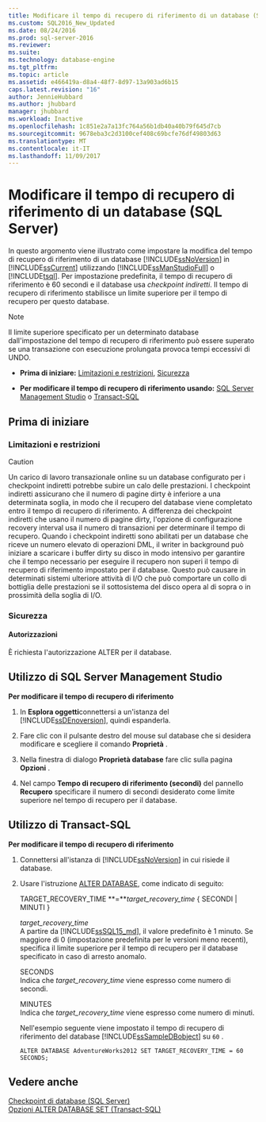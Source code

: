 ```yaml
---
title: Modificare il tempo di recupero di riferimento di un database (SQL Server) | Microsoft Docs
ms.custom: SQL2016_New_Updated
ms.date: 08/24/2016
ms.prod: sql-server-2016
ms.reviewer: 
ms.suite: 
ms.technology: database-engine
ms.tgt_pltfrm: 
ms.topic: article
ms.assetid: e466419a-d8a4-48f7-8d97-13a903ad6b15
caps.latest.revision: "16"
author: JennieHubbard
ms.author: jhubbard
manager: jhubbard
ms.workload: Inactive
ms.openlocfilehash: 1c851e2a7a13fc764a56b1db40a40b79f645d7cb
ms.sourcegitcommit: 9678eba3c2d3100cef408c69bcfe76df49803d63
ms.translationtype: MT
ms.contentlocale: it-IT
ms.lasthandoff: 11/09/2017
---
```

# <a name="change-the-target-recovery-time-of-a-database-sql-server"></a>Modificare il tempo di recupero di riferimento di un database (SQL Server)
  In questo argomento viene illustrato come impostare la modifica del tempo di recupero di riferimento di un database [!INCLUDE[ssNoVersion](../../includes/ssnoversion-md.md)] in [!INCLUDE[ssCurrent](../../includes/sscurrent-md.md)] utilizzando [!INCLUDE[ssManStudioFull](../../includes/ssmanstudiofull-md.md)] o [!INCLUDE[tsql](../../includes/tsql-md.md)]. Per impostazione predefinita, il tempo di recupero di riferimento è 60 secondi e il database usa *checkpoint indiretti*. Il tempo di recupero di riferimento stabilisce un limite superiore per il tempo di recupero per questo database.  
  
> [!NOTE]  
>  Il limite superiore specificato per un determinato database dall'impostazione del tempo di recupero di riferimento può essere superato se una transazione con esecuzione prolungata provoca tempi eccessivi di UNDO.  
  
-   **Prima di iniziare:**  [Limitazioni e restrizioni](#Restrictions), [Sicurezza](#Security)  
  
-   **Per modificare il tempo di recupero di riferimento usando:**  [SQL Server Management Studio](#SSMSProcedure) o [Transact-SQL](#TsqlProcedure)  
  
##  <a name="BeforeYouBegin"></a> Prima di iniziare  
  
###  <a name="Restrictions"></a> Limitazioni e restrizioni 
  
> [!CAUTION]  
>  Un carico di lavoro transazionale online su un database configurato per i checkpoint indiretti potrebbe subire un calo delle prestazioni. I checkpoint indiretti assicurano che il numero di pagine dirty è inferiore a una determinata soglia, in modo che il recupero del database viene completato entro il tempo di recupero di riferimento. A differenza dei checkpoint indiretti che usano il numero di pagine dirty, l'opzione di configurazione recovery interval usa il numero di transazioni per determinare il tempo di recupero. Quando i checkpoint indiretti sono abilitati per un database che riceve un numero elevato di operazioni DML, il writer in background può iniziare a scaricare i buffer dirty su disco in modo intensivo per garantire che il tempo necessario per eseguire il recupero non superi il tempo di recupero di riferimento impostato per il database. Questo può causare in determinati sistemi ulteriore attività di I/O che può comportare un collo di bottiglia delle prestazioni se il sottosistema del disco opera al di sopra o in prossimità della soglia di I/O.  
  
###  <a name="Security"></a> Sicurezza  
  
####  <a name="Permissions"></a> Autorizzazioni  
 È richiesta l'autorizzazione ALTER per il database.  
  
##  <a name="SSMSProcedure"></a> Utilizzo di SQL Server Management Studio  
 **Per modificare il tempo di recupero di riferimento**  
  
1.  In **Esplora oggetti**connettersi a un'istanza del [!INCLUDE[ssDEnoversion](../../includes/ssdenoversion-md.md)], quindi espanderla.  
  
2.  Fare clic con il pulsante destro del mouse sul database che si desidera modificare e scegliere il comando **Proprietà** .  
  
3.  Nella finestra di dialogo **Proprietà database** fare clic sulla pagina **Opzioni** .  
  
4.  Nel campo **Tempo di recupero di riferimento (secondi)** del pannello **Recupero** specificare il numero di secondi desiderato come limite superiore nel tempo di recupero per il database.  
  
##  <a name="TsqlProcedure"></a> Utilizzo di Transact-SQL  
 **Per modificare il tempo di recupero di riferimento**  
  
1.  Connettersi all'istanza di [!INCLUDE[ssNoVersion](../../includes/ssnoversion-md.md)] in cui risiede il database.  
  
2.  Usare l'istruzione [ALTER DATABASE](../../t-sql/statements/alter-database-transact-sql-set-options.md), come indicato di seguito:  
  
     TARGET_RECOVERY_TIME **=***target_recovery_time* { SECONDI | MINUTI }  
  
     *target_recovery_time*  
     A partire da [!INCLUDE[ssSQL15_md](../../includes/sssql15-md.md)], il valore predefinito è 1 minuto. Se maggiore di 0 (impostazione predefinita per le versioni meno recenti), specifica il limite superiore per il tempo di recupero per il database specificato in caso di arresto anomalo.  
  
     SECONDS  
     Indica che *target_recovery_time* viene espresso come numero di secondi.  
  
     MINUTES  
     Indica che *target_recovery_time* viene espresso come numero di minuti.  
  
     Nell'esempio seguente viene impostato il tempo di recupero di riferimento del database [!INCLUDE[ssSampleDBobject](../../includes/sssampledbobject-md.md)] su `60` .  
  
    ```  
    ALTER DATABASE AdventureWorks2012 SET TARGET_RECOVERY_TIME = 60 SECONDS;  
    ```  
  
## <a name="see-also"></a>Vedere anche  
 [Checkpoint di database &#40;SQL Server&#41;](../../relational-databases/logs/database-checkpoints-sql-server.md)   
 [Opzioni ALTER DATABASE SET &#40;Transact-SQL&#41;](../../t-sql/statements/alter-database-transact-sql-set-options.md)  
  
  
